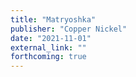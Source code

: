 ```yaml
---
title: "Matryoshka"
publisher: "Copper Nickel"
date: "2021-11-01"
external_link: ""
forthcoming: true
---
```

